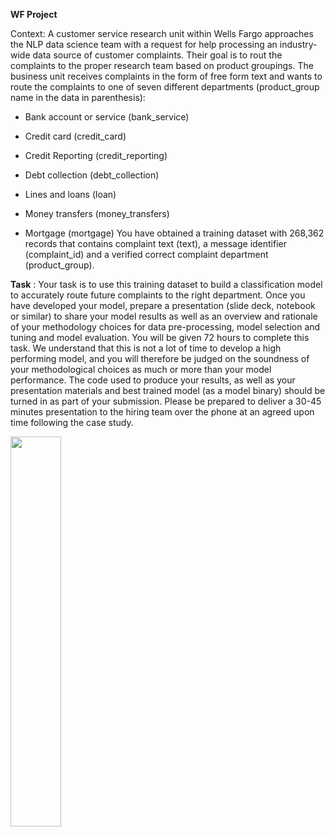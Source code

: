 **WF Project**

Context: A customer service research unit within Wells Fargo approaches the NLP data science team with a request for help processing an industry-wide data source of customer complaints. Their goal is to rout the complaints to the proper research team based on product groupings. The business unit receives complaints in the form of free form text and wants to route the complaints to one of seven different departments (product_group name in the data in parenthesis):

* Bank account or service (bank_service)

* Credit card (credit_card)

* Credit Reporting (credit_reporting)

* Debt collection (debt_collection)

* Lines and loans (loan)

* Money transfers (money_transfers)

* Mortgage (mortgage) You have obtained a training dataset with 268,362 records that contains complaint text (text), a message identifier (complaint_id) and a verified correct complaint department (product_group).


**Task** : Your task is to use this training dataset to build a classification model to accurately route future complaints to the right department. Once you have developed your model, prepare a presentation (slide deck, notebook or similar) to share your model results as well as an overview and rationale of your methodology choices for data pre-processing, model selection and tuning and model evaluation. You will be given 72 hours to complete this task. We understand that this is not a lot of time to develop a high performing model, and you will therefore be judged on the soundness of your methodological choices as much or more than your model performance. The code used to produce your results, as well as your presentation materials and best trained model (as a model binary) should be turned in as part of your submission. Please be prepared to deliver a 30-45 minutes presentation to the hiring team over the phone at an agreed upon time following the case study.


<img src="worldcloud.jpg" width="40%"/>
